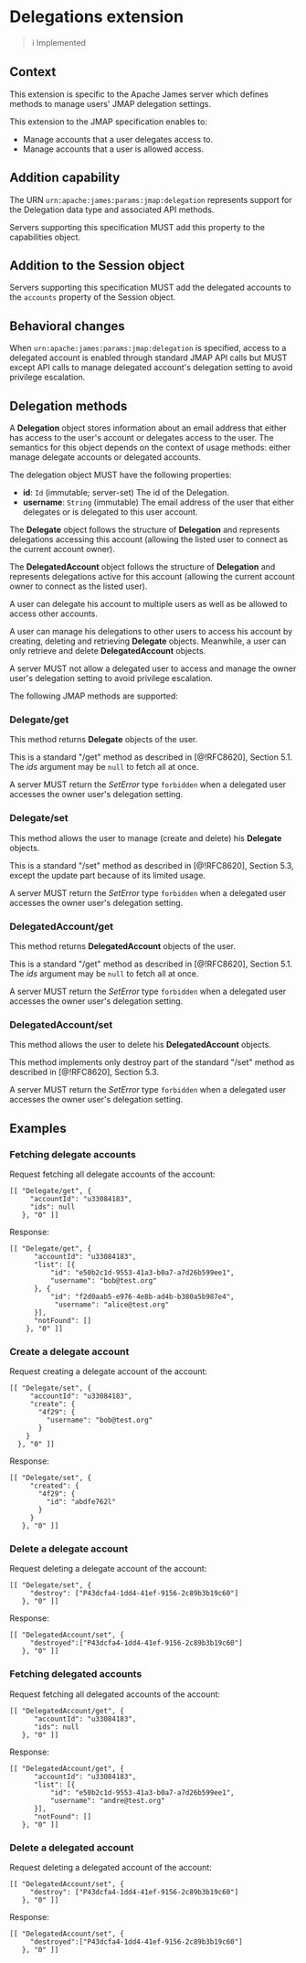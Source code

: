 # Delegations extension

> :information_source:
> Implemented

## Context
This extension is specific to the Apache James server which defines methods to manage users' JMAP delegation settings.

This extension to the JMAP specification enables to:

- Manage accounts that a user delegates access to.
- Manage accounts that a user is allowed access.

## Addition capability
The URN `urn:apache:james:params:jmap:delegation` represents support for the Delegation data type and associated API methods.

Servers supporting this specification MUST add this property to the capabilities object.

## Addition to the Session object
Servers supporting this specification MUST add the delegated accounts to the `accounts` property of the Session object.

## Behavioral changes
When `urn:apache:james:params:jmap:delegation` is specified, access to a delegated account is enabled through standard JMAP API calls
but MUST except API calls to manage delegated account's delegation setting to avoid privilege escalation.

## Delegation methods
A **Delegation** object stores information about an email address that either has access to the user's account or delegates access
to the user. The semantics for this object depends on the context of usage methods: either manage delegate accounts or delegated accounts.

The delegation object MUST have the following properties:
- **id**: `Id` (immutable; server-set)
  The id of the Delegation.
- **username**: `String` (immutable)
  The email address of the user that either delegates or is delegated to this user account.
  
The **Delegate** object follows the structure of **Delegation** and represents delegations accessing this account (allowing the listed user to connect as the current account owner).

The **DelegatedAccount** object follows the structure of **Delegation** and represents delegations active for this account (allowing the current account owner to connect as the listed user).

A user can delegate his account to multiple users as well as be allowed to access other accounts.

A user can manage his delegations to other users to access his account by creating, deleting and retrieving **Delegate** objects.
Meanwhile, a user can only retrieve and delete **DelegatedAccount** objects.

A server MUST not allow a delegated user to access and manage the owner user's delegation setting to avoid privilege escalation.

The following JMAP methods are supported:

### Delegate/get
This method returns **Delegate** objects of the user.

This is a standard "/get" method as described in [@!RFC8620], Section 5.1. The *ids* argument may be `null` to fetch all at once.

A server MUST return the *SetError* type `forbidden` when a delegated user accesses the owner user's delegation setting.

### Delegate/set
This method allows the user to manage (create and delete) his **Delegate** objects.

This is a standard "/set" method as described in [@!RFC8620], Section 5.3, except the update part because of its limited usage.

A server MUST return the *SetError* type `forbidden` when a delegated user accesses the owner user's delegation setting.

### DelegatedAccount/get
This method returns **DelegatedAccount** objects of the user.

This is a standard "/get" method as described in [@!RFC8620], Section 5.1. The *ids* argument may be `null` to fetch all at once.

A server MUST return the *SetError* type `forbidden` when a delegated user accesses the owner user's delegation setting.

### DelegatedAccount/set
This method allows the user to delete his **DelegatedAccount** objects.

This method implements only destroy part of the standard "/set" method as described in [@!RFC8620], Section 5.3.

A server MUST return the *SetError* type `forbidden` when a delegated user accesses the owner user's delegation setting.

## Examples

### Fetching delegate accounts
Request fetching all delegate accounts of the account:

    [[ "Delegate/get", {
         "accountId": "u33084183",
         "ids": null
       }, "0" ]]

Response:

    [[ "Delegate/get", {
          "accountId": "u33084183",
          "list": [{
              "id": "e50b2c1d-9553-41a3-b0a7-a7d26b599ee1",
              "username": "bob@test.org"
          }, {
              "id": "f2d0aab5-e976-4e8b-ad4b-b380a5b987e4",
               "username": "alice@test.org"
          }],
          "notFound": []
        }, "0" ]]

### Create a delegate account
Request creating a delegate account of the account:

    [[ "Delegate/set", {
         "accountId": "u33084183",
         "create": {
           "4f29": {
             "username": "bob@test.org"
           }
        }
      }, "0" ]]

Response:

    [[ "Delegate/set", {
         "created": {
           "4f29": {
             "id": "abdfe762l"
           }
         }
       }, "0" ]]

### Delete a delegate account
Request deleting a delegate account of the account:

    [[ "Delegate/set", {
         "destroy": ["P43dcfa4-1dd4-41ef-9156-2c89b3b19c60"]
       }, "0" ]]

Response:

    [[ "DelegatedAccount/set", {
         "destroyed":["P43dcfa4-1dd4-41ef-9156-2c89b3b19c60"]
       }, "0" ]]


### Fetching delegated accounts
Request fetching all delegated accounts of the account:

    [[ "DelegatedAccount/get", {
          "accountId": "u33084183",
          "ids": null
       }, "0" ]]

Response:

    [[ "DelegatedAccount/get", {
          "accountId": "u33084183",
          "list": [{
              "id": "e50b2c1d-9553-41a3-b0a7-a7d26b599ee1",
              "username": "andre@test.org"
          }],
          "notFound": []
       }, "0" ]]

### Delete a delegated account
Request deleting a delegated account of the account:

    [[ "DelegatedAccount/set", {
         "destroy": ["P43dcfa4-1dd4-41ef-9156-2c89b3b19c60"]
       }, "0" ]]

Response:

    [[ "DelegatedAccount/set", {
         "destroyed":["P43dcfa4-1dd4-41ef-9156-2c89b3b19c60"]
       }, "0" ]]